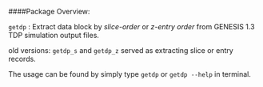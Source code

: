 ####Package Overview:

<code>getdp</code> : Extract data block by _slice-order_ or _z-entry order_ from GENESIS 1.3 TDP simulation output files.

old versions: <code>getdp_s</code> and <code>getdp_z</code> served as extracting slice or entry records.

The usage can be found by simply type <code>getdp</code> or <code>getdp --help</code> in terminal.
